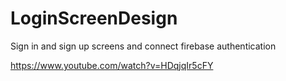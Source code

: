 # LoginScreenDesign

Sign in and sign up screens and connect firebase authentication

https://www.youtube.com/watch?v=HDqjqIr5cFY
